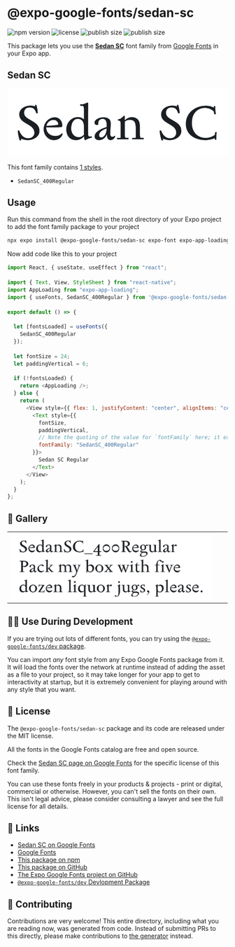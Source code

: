 # @expo-google-fonts/sedan-sc

![npm version](https://flat.badgen.net/npm/v/@expo-google-fonts/sedan-sc)
![license](https://flat.badgen.net/github/license/expo/google-fonts)
![publish size](https://flat.badgen.net/packagephobia/install/@expo-google-fonts/sedan-sc)
![publish size](https://flat.badgen.net/packagephobia/publish/@expo-google-fonts/sedan-sc)

This package lets you use the [**Sedan SC**](https://fonts.google.com/specimen/Sedan+SC) font family from [Google Fonts](https://fonts.google.com/) in your Expo app.

## Sedan SC

![Sedan SC](./font-family.png)

This font family contains [1 styles](#-gallery).

- `SedanSC_400Regular`

## Usage

Run this command from the shell in the root directory of your Expo project to add the font family package to your project

```sh
npx expo install @expo-google-fonts/sedan-sc expo-font expo-app-loading
```

Now add code like this to your project

```js
import React, { useState, useEffect } from "react";

import { Text, View, StyleSheet } from "react-native";
import AppLoading from "expo-app-loading";
import { useFonts, SedanSC_400Regular } from '@expo-google-fonts/sedan-sc';

export default () => {

  let [fontsLoaded] = useFonts({
    SedanSC_400Regular
  });

  let fontSize = 24;
  let paddingVertical = 6;

  if (!fontsLoaded) {
    return <AppLoading />;
  } else {
    return (
      <View style={{ flex: 1, justifyContent: "center", alignItems: "center" }}>
        <Text style={{
          fontSize,
          paddingVertical,
          // Note the quoting of the value for `fontFamily` here; it expects a string!
          fontFamily: "SedanSC_400Regular"
        }}>
          Sedan SC Regular
        </Text>
      </View>
    );
  }
};
```

## 🔡 Gallery


||||
|-|-|-|
|![SedanSC_400Regular](./SedanSC_400Regular.ttf.png)||||


## 👩‍💻 Use During Development

If you are trying out lots of different fonts, you can try using the [`@expo-google-fonts/dev` package](https://github.com/expo/google-fonts/tree/master/font-packages/dev#readme).

You can import _any_ font style from any Expo Google Fonts package from it. It will load the fonts over the network at runtime instead of adding the asset as a file to your project, so it may take longer for your app to get to interactivity at startup, but it is extremely convenient for playing around with any style that you want.


## 📖 License

The `@expo-google-fonts/sedan-sc` package and its code are released under the MIT license.

All the fonts in the Google Fonts catalog are free and open source.

Check the [Sedan SC page on Google Fonts](https://fonts.google.com/specimen/Sedan+SC) for the specific license of this font family.

You can use these fonts freely in your products & projects - print or digital, commercial or otherwise. However, you can't sell the fonts on their own. This isn't legal advice, please consider consulting a lawyer and see the full license for all details.

## 🔗 Links

- [Sedan SC on Google Fonts](https://fonts.google.com/specimen/Sedan+SC)
- [Google Fonts](https://fonts.google.com/)
- [This package on npm](https://www.npmjs.com/package/@expo-google-fonts/sedan-sc)
- [This package on GitHub](https://github.com/expo/google-fonts/tree/master/font-packages/sedan-sc)
- [The Expo Google Fonts project on GitHub](https://github.com/expo/google-fonts)
- [`@expo-google-fonts/dev` Devlopment Package](https://github.com/expo/google-fonts/tree/master/font-packages/dev)

## 🤝 Contributing

Contributions are very welcome! This entire directory, including what you are reading now, was generated from code. Instead of submitting PRs to this directly, please make contributions to [the generator](https://github.com/expo/google-fonts/tree/master/packages/generator) instead.
